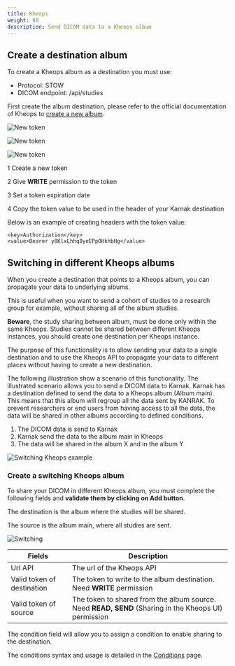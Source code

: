 ```yaml
---
title: Kheops
weight: 80
description: Send DICOM data to a Kheops album
---
```


## Create a destination album

To create a Kheops album as a destination you must use:

* Protocol: STOW
* DICOM endpoint: /api/studies

First create the album destination, please refer to the official documentation of Kheops to [create a new album](https://docs.kheops.online/docs/albums/new_album).

![New token](/userguide/kheops_newtoken.png)

![New token](/userguide/kheops_newtoken_1.png)

![New token](/userguide/kheops_newtoken_2.png)

1 Create a new token

2 Give **WRITE** permission to the token

3 Set a token expiration date

4 Copy the token value to be used in the header of your Karnak destination

Below is an example of creating headers with the token value:

```
<key>Authorization</key>
<value>Bearer y8KlxLhhq8yeEPpOHkhbHg</value>
```

## Switching in different Kheops albums

When you create a destination that points to a Kheops album, you can propagate your data to underlying albums.

This is useful when you want to send a cohort of studies to a research group for example, without sharing all of the album studies.

**Beware**, the study sharing between album, must be done only within the same Kheops. Studies cannot be shared between different Kheops instances, you should create one destination per Kheops instance.

The purpose of this functionality is to allow sending your data to a single destination and to use the Kheops API to propagate your data to different places without having to create a new destination.

The following illustration show a scenario of this functionality. The illustrated scenario allows you to send a DICOM data to Karnak. Karnak has a destination defined to send the data to a Kheops album (Album main). This means that this album will regroup all the data sent by KANRAK. To prevent researchers or end users from having access to all the data, the data will be shared in other albums according to defined conditions.

1. The DICOM data is send to Karnak
2. Karnak send the data to the album main in Kheops
3. The data will be shared in the album X and in the album Y

![Switching Kheops example](/userguide/switching_kheops_scenario.png)

### Create a switching Kheops album

To share your DICOM in different Kheops album, you must complete the following fields and **validate them by clicking on Add button**.

The destination is the album where the studies will be shared.

The source is the album main, where all studies are sent.

![Switching](/userguide/kheops_switching.png)

| Fields                       | Description                                                                                          |
|------------------------------|------------------------------------------------------------------------------------------------------|
| Url API                      | The url of the Kheops API                                                                            |
| Valid token of destination   | The token to write to the album destination. Need **WRITE** permission                               |
| Valid token of source        | The token to shared from the album source. Need **READ, SEND** (Sharing in the Kheops UI) permission |

The condition field will allow you to assign a condition to enable sharing to the destination.

The conditions syntax and usage is detailed in the [Conditions](../../profiles/conditions) page.
